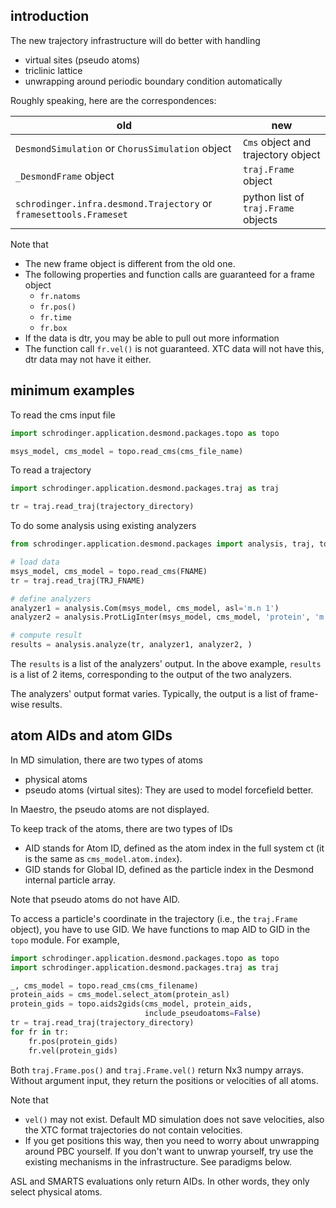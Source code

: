## introduction

The new trajectory infrastructure will do better with handling

* virtual sites (pseudo atoms)
* triclinic lattice
* unwrapping around periodic boundary condition automatically

Roughly speaking, here are the correspondences:

old | new
--- | ---
`DesmondSimulation` or `ChorusSimulation` object | `Cms` object and trajectory object
`_DesmondFrame` object | `traj.Frame` object
`schrodinger.infra.desmond.Trajectory` or `framesettools.Frameset` | python list of `traj.Frame` objects

Note that

* The new frame object is different from the old one.
* The following properties and function calls are guaranteed for a frame object
    * `fr.natoms`
    * `fr.pos()`
    * `fr.time`
    * `fr.box`
* If the data is dtr, you may be able to pull out more information
* The function call `fr.vel()` is not guaranteed. XTC data will not have this, dtr data may not have it either.

## minimum examples

To read the cms input file
```python
import schrodinger.application.desmond.packages.topo as topo

msys_model, cms_model = topo.read_cms(cms_file_name)
```

To read a trajectory
```python
import schrodinger.application.desmond.packages.traj as traj

tr = traj.read_traj(trajectory_directory)
```

To do some analysis using existing analyzers

```python
from schrodinger.application.desmond.packages import analysis, traj, topo

# load data
msys_model, cms_model = topo.read_cms(FNAME)
tr = traj.read_traj(TRJ_FNAME)

# define analyzers
analyzer1 = analysis.Com(msys_model, cms_model, asl='m.n 1')
analyzer2 = analysis.ProtLigInter(msys_model, cms_model, 'protein', 'm.n 2')

# compute result
results = analysis.analyze(tr, analyzer1, analyzer2, )
```

The `results` is a list of the analyzers' output.
In the above example, `results` is a list of 2 items, corresponding to the output of the two analyzers.

The analyzers' output format varies.
Typically, the output is a list of frame-wise results.

## atom AIDs and atom GIDs

In MD simulation, there are two types of atoms

* physical atoms
* pseudo atoms (virtual sites): They are used to model forcefield better.

In Maestro, the pseudo atoms are not displayed.

To keep track of the atoms, there are two types of IDs

* AID stands for Atom ID, defined as the atom index in the full system ct (it is the same as `cms_model.atom.index`).
* GID stands for Global ID, defined as the particle index in the Desmond internal particle array.

Note that pseudo atoms do not have AID.

To access a particle's coordinate in the trajectory (i.e., the `traj.Frame` object), you have to use GID. We have functions to map AID to GID in the `topo` module. For example,

```python
import schrodinger.application.desmond.packages.topo as topo
import schrodinger.application.desmond.packages.traj as traj

_, cms_model = topo.read_cms(cms_filename)
protein_aids = cms_model.select_atom(protein_asl)
protein_gids = topo.aids2gids(cms_model, protein_aids,
                              include_pseudoatoms=False)
tr = traj.read_traj(trajectory_directory)
for fr in tr:
    fr.pos(protein_gids)
    fr.vel(protein_gids)
```
Both `traj.Frame.pos()` and `traj.Frame.vel()` return Nx3 numpy arrays. Without argument input, they return the positions or velocities of all atoms.

Note that

* `vel()` may not exist. Default MD simulation does not save velocities, also the XTC format trajectories do not contain velocities.
* If you get positions this way, then you need to worry about unwrapping around PBC yourself. If you don't want to unwrap yourself, try use the existing mechanisms in the infrastructure. See paradigms below.

ASL and SMARTS evaluations only return AIDs. In other words, they only select physical atoms.



